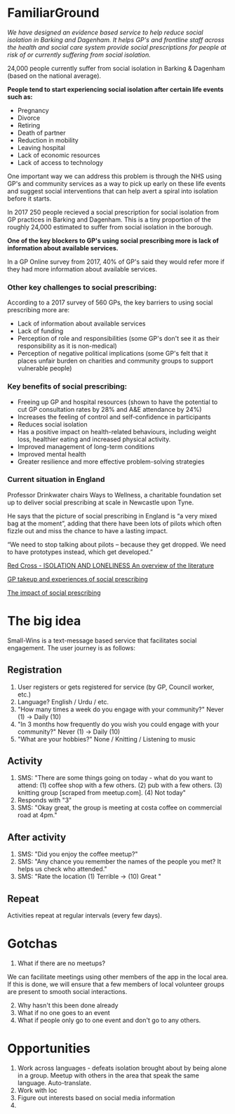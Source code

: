 # FamiliarGround

*We have designed an evidence based service to help reduce social isolation in Barking and Dagenham. It helps GP's and frontline staff across the health and social care system provide social prescriptions for people at risk of or currently suffering from social isolation.*

24,000 people currently suffer from social isolation in Barking & Dagenham (based on the national average).

**People tend to start experiencing social isolation after certain life events such as:**
- Pregnancy
- Divorce
- Retiring
- Death of partner
- Reduction in mobility
- Leaving hospital
- Lack of economic resources
- Lack of access to technology

One important way we can address this problem is through the NHS using GP's and community services as a way to pick up early on these life events and suggest social interventions that can help avert a spiral into isolation before it starts.

In 2017 250 people recieved a social prescription for social isolation from GP practices in Barking and Dagenham. This is a tiny proportion of the roughly 24,000 estimated to suffer from social isolation in the borough.

**One of the key blockers to GP's using social prescribing more is lack of information about available services.**

In a GP Online survey from 2017, 40% of GP's said they would refer more if they had more information about available services.

### Other key challenges to social prescribing:

According to a 2017 survey of 560 GPs, the key barriers to using social prescribing more are:
- Lack of information about available services
- Lack of funding
- Perception of role and responsibilities (some GP's don't see it as their responsibility as it is non-medical)
- Perception of negative political implications (some GP's felt that it places unfair burden on charities and community groups to support vulnerable people)

### Key benefits of social prescribing:

- Freeing up GP and hospital resources (shown to have the potential to cut GP consultation rates by 28% and A&E attendance by 24%)
- Increases the feeling of control and self-confidence in participants
- Reduces social isolation 
- Has a positive impact on health-related behaviours, including weight loss, healthier eating and increased physical activity. 
- Improved management of long-term conditions
- Improved mental health
- Greater resilience and more effective problem-solving strategies

### Current situation in England

Professor Drinkwater chairs Ways to Wellness, a charitable foundation set up to deliver social prescribing at scale in Newcastle upon Tyne. 

He says that the picture of social prescribing in England is “a very mixed bag at the moment”, adding that there have been lots of pilots which often fizzle out and miss the chance to have a lasting impact.

“We need to stop talking about pilots – because they get dropped. We need to have prototypes instead, which get developed.”

[Red Cross - ISOLATION AND LONELINESS An overview of the literature](https://www.redcross.org.uk/What-we-do/Health-and-social-care/Independent-living/Loneliness-and-isolation/~/media/BritishRedCross/Documents/What%20we%20do/UK%20services/CoOpIsolationLonelinessA444ppAW.pdf)

[GP takeup and experiences of social prescribing](https://www.gponline.com/social-prescribing-used-regularly-one-five-gps/article/1438039)

[The impact of social prescribing](http://bmjopen.bmj.com/content/7/7/e015203)



# The big idea

Small-Wins is a text-message based service that facilitates social engagement. The user journey is as follows:

## Registration

1. User registers or gets registered for service (by GP, Council worker, etc.)
2. Language? 
    English / Urdu / etc.
3. "How many times a week do you engage with your community?"
    Never (1) -> Daily (10)
4. "In 3 months how frequently do you wish you could engage with your community?"
    Never (1) -> Daily (10)
5. "What are your hobbies?"
    None / Knitting / Listening to music

## Activity

1. SMS: "There are some things going on today - what do you want to attend: (1) coffee shop with a few others. (2) pub with a few others. (3) knitting group [scraped from meetup.com]. (4) Not today"
2. Responds with "3"
3. SMS: "Okay great, the group is meeting at costa coffee on commercial road at 4pm."

## After activity
1. SMS: "Did you enjoy the coffee meetup?"
2. SMS: "Any chance you remember the names of the people you met? It helps us check who attended."
3. SMS: "Rate the location (1) Terrible -> (10) Great "

## Repeat

Activities repeat at regular intervals (every few days).


# Gotchas

1. What if there are no meetups?

We can facilitate meetings using other members of the app in the local area. If this is done, we will ensure that a few members of local volunteer groups are present to smooth social interactions.


2. Why hasn't this been done already
3. What if no one goes to an event
4. What if people only go to one event and don't go to any others.

# Opportunities

1. Work across languages - defeats isolation brought about by being alone in a group. Meetup with others in the area that speak the same language. Auto-translate.
2. Work with loc
3. Figure out interests based on social media information
4. 







